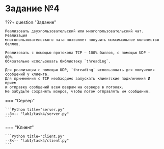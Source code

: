# Задание №4

???+ question "Задание"

    Реализовать двухпользовательский или многопользовательский чат. Реализация
    многопользовательского чата позволяет получить максимальное количество
    баллов.

    Реализовать с помощью протокола TCP – 100% баллов, с помощью UDP – 80%.  
    Обязательно использовать библиотеку `threading`.

    Для реализации с помощью UDP, `threading` использовать для получения
    сообщений у клиента.  
    Для применения с TCP необходимо запускать клиентские подключения И прием
    и отправку сообщений всем юзерам на сервере в потоках.  
    Не забудьте сохранять юзеров, чтобы потом отправлять им сообщения.

=== "Сервер"

    ```Python title="server.py"
    --8<-- "lab1/task4/server.py"
    ```
  
=== "Клиент"

    ```Python title="client.py"
    --8<-- "lab1/task4/client.py"
    ```
